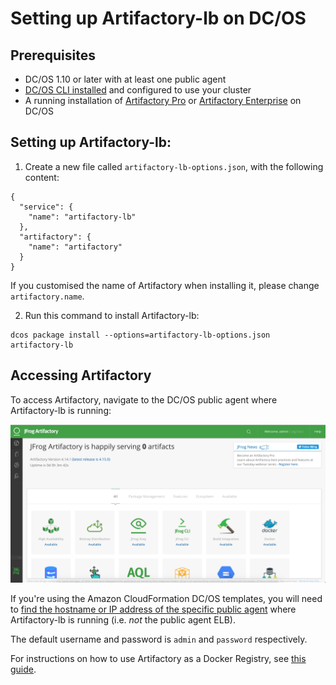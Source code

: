# Setting up Artifactory-lb on DC/OS

## Prerequisites

- DC/OS 1.10 or later with at least one public agent
- [DC/OS CLI installed](https://dcos.io/docs/1.10/usage/cli/install/) and
  configured to use your cluster
- A running installation of [Artifactory Pro](artifactory-pro.md) or
  [Artifactory Enterprise](artifactory-enterprise.md) on DC/OS

## Setting up Artifactory-lb:

1. Create a new file called `artifactory-lb-options.json`, with the following
   content:

```
{
  "service": {
    "name": "artifactory-lb"
  },
  "artifactory": {
    "name": "artifactory"
  }
}
```

If you customised the name of Artifactory when installing it, please change
`artifactory.name`.

2. Run this command to install Artifactory-lb:

```
dcos package install --options=artifactory-lb-options.json artifactory-lb
```

## Accessing Artifactory

To access Artifactory, navigate to the DC/OS public agent where Artifactory-lb
is running:

![Artifactory UI](img/Artifactory_UI.png)

If you're using the Amazon CloudFormation DC/OS templates, you will need to
[find the hostname or IP address of the specific public
agent](https://dcos.io/docs/1.10/administering-clusters/locate-public-agent/)
where Artifactory-lb is running (i.e. _not_ the public agent ELB).

The default username and password is `admin` and `password` respectively.

For instructions on how to use Artifactory as a Docker Registry, see [this
guide](using-artifactory.md).
